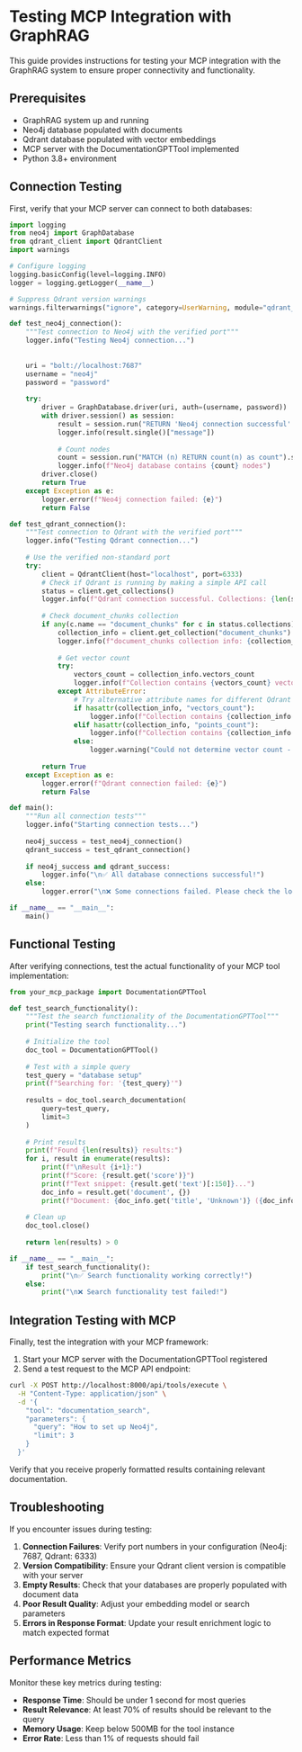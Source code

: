 # Testing MCP Integration with GraphRAG

This guide provides instructions for testing your MCP integration with the GraphRAG system to ensure proper connectivity and functionality.

## Prerequisites

- GraphRAG system up and running
- Neo4j database populated with documents
- Qdrant database populated with vector embeddings
- MCP server with the DocumentationGPTTool implemented
- Python 3.8+ environment

## Connection Testing

First, verify that your MCP server can connect to both databases:

```python
import logging
from neo4j import GraphDatabase
from qdrant_client import QdrantClient
import warnings

# Configure logging
logging.basicConfig(level=logging.INFO)
logger = logging.getLogger(__name__)

# Suppress Qdrant version warnings
warnings.filterwarnings("ignore", category=UserWarning, module="qdrant_client")

def test_neo4j_connection():
    """Test connection to Neo4j with the verified port"""
    logger.info("Testing Neo4j connection...")
    
    
    uri = "bolt://localhost:7687"
    username = "neo4j"
    password = "password"
    
    try:
        driver = GraphDatabase.driver(uri, auth=(username, password))
        with driver.session() as session:
            result = session.run("RETURN 'Neo4j connection successful' as message")
            logger.info(result.single()["message"])
            
            # Count nodes
            count = session.run("MATCH (n) RETURN count(n) as count").single()["count"]
            logger.info(f"Neo4j database contains {count} nodes")
        driver.close()
        return True
    except Exception as e:
        logger.error(f"Neo4j connection failed: {e}")
        return False

def test_qdrant_connection():
    """Test connection to Qdrant with the verified port"""
    logger.info("Testing Qdrant connection...")
    
    # Use the verified non-standard port
    try:
        client = QdrantClient(host="localhost", port=6333)
        # Check if Qdrant is running by making a simple API call
        status = client.get_collections()
        logger.info(f"Qdrant connection successful. Collections: {len(status.collections)}")
        
        # Check document_chunks collection
        if any(c.name == "document_chunks" for c in status.collections):
            collection_info = client.get_collection("document_chunks")
            logger.info(f"document_chunks collection info: {collection_info}")
            
            # Get vector count
            try:
                vectors_count = collection_info.vectors_count
                logger.info(f"Collection contains {vectors_count} vectors")
            except AttributeError:
                # Try alternative attribute names for different Qdrant versions
                if hasattr(collection_info, "vectors_count"):
                    logger.info(f"Collection contains {collection_info.vectors_count} vectors")
                elif hasattr(collection_info, "points_count"):
                    logger.info(f"Collection contains {collection_info.points_count} vectors")
                else:
                    logger.warning("Could not determine vector count - check Qdrant version compatibility")
                    
        return True
    except Exception as e:
        logger.error(f"Qdrant connection failed: {e}")
        return False

def main():
    """Run all connection tests"""
    logger.info("Starting connection tests...")
    
    neo4j_success = test_neo4j_connection()
    qdrant_success = test_qdrant_connection()
    
    if neo4j_success and qdrant_success:
        logger.info("\n✅ All database connections successful!")
    else:
        logger.error("\n❌ Some connections failed. Please check the logs above.")

if __name__ == "__main__":
    main()
```

## Functional Testing

After verifying connections, test the actual functionality of your MCP tool implementation:

```python
from your_mcp_package import DocumentationGPTTool

def test_search_functionality():
    """Test the search functionality of the DocumentationGPTTool"""
    print("Testing search functionality...")
    
    # Initialize the tool
    doc_tool = DocumentationGPTTool()
    
    # Test with a simple query
    test_query = "database setup"
    print(f"Searching for: '{test_query}'")
    
    results = doc_tool.search_documentation(
        query=test_query,
        limit=3
    )
    
    # Print results
    print(f"Found {len(results)} results:")
    for i, result in enumerate(results):
        print(f"\nResult {i+1}:")
        print(f"Score: {result.get('score')}")
        print(f"Text snippet: {result.get('text')[:150]}...")
        doc_info = result.get('document', {})
        print(f"Document: {doc_info.get('title', 'Unknown')} ({doc_info.get('id', 'Unknown')})")
    
    # Clean up
    doc_tool.close()
    
    return len(results) > 0

if __name__ == "__main__":
    if test_search_functionality():
        print("\n✅ Search functionality working correctly!")
    else:
        print("\n❌ Search functionality test failed!")
```

## Integration Testing with MCP

Finally, test the integration with your MCP framework:

1. Start your MCP server with the DocumentationGPTTool registered
2. Send a test request to the MCP API endpoint:

```bash
curl -X POST http://localhost:8000/api/tools/execute \
  -H "Content-Type: application/json" \
  -d '{
    "tool": "documentation_search",
    "parameters": {
      "query": "How to set up Neo4j",
      "limit": 3
    }
  }'
```

Verify that you receive properly formatted results containing relevant documentation.

## Troubleshooting

If you encounter issues during testing:

1. **Connection Failures**: Verify port numbers in your configuration (Neo4j: 7687, Qdrant: 6333)
2. **Version Compatibility**: Ensure your Qdrant client version is compatible with your server
3. **Empty Results**: Check that your databases are properly populated with document data
4. **Poor Result Quality**: Adjust your embedding model or search parameters
5. **Errors in Response Format**: Update your result enrichment logic to match expected format

## Performance Metrics

Monitor these key metrics during testing:

- **Response Time**: Should be under 1 second for most queries
- **Result Relevance**: At least 70% of results should be relevant to the query
- **Memory Usage**: Keep below 500MB for the tool instance
- **Error Rate**: Less than 1% of requests should fail 